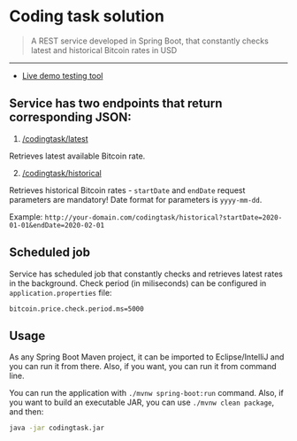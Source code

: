 Coding task solution
===============
> A REST service developed in Spring Boot, that constantly checks latest and historical Bitcoin rates in USD
-------------
- [Live demo testing tool](http://markokramar.com:9090/codingtask)

Service has two endpoints that return corresponding JSON:
-------------
1. [/codingtask/latest](http://markokramar.com:9090/codingtask/latest)

Retrieves latest available Bitcoin rate.

2. [/codingtask/historical](http://markokramar.com:9090/codingtask/historical?startDate=2020-01-01&endDate=2020-02-02)

Retrieves historical Bitcoin rates - `startDate` and `endDate` request parameters are mandatory! Date format for parameters is `yyyy-mm-dd`.

Example: `http://your-domain.com/codingtask/historical?startDate=2020-01-01&endDate=2020-02-01`

Scheduled job
-------------

Service has scheduled job that constantly checks and retrieves latest rates in the background. Check period (in miliseconds) can be configured in `application.properties` file:

```properties
bitcoin.price.check.period.ms=5000
```

Usage
-------------
As any Spring Boot Maven project, it can be imported to Eclipse/IntelliJ and you can run it from there. Also, if you want, you can run it from command line.

You can run the application with `./mvnw spring-boot:run` command. Also, if you want to build an executable JAR, you can use `./mvnw clean package`, and then:

```sh
java -jar codingtask.jar
```
